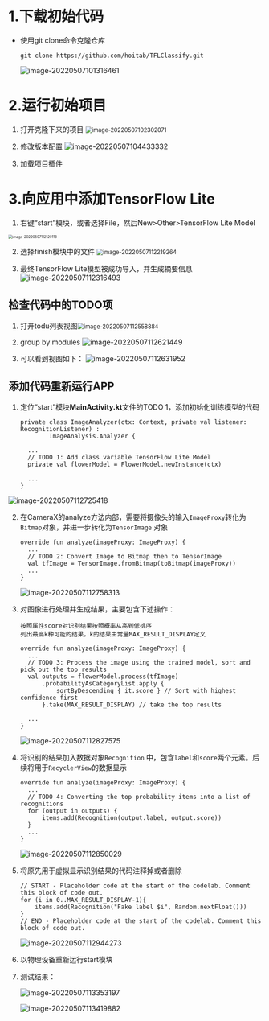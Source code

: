 # 1.下载初始代码

- 使用git clone命令克隆仓库

  ```
  git clone https://github.com/hoitab/TFLClassify.git
  ```

  ![image-20220507101316461](work3.assets/image-20220507101316461.png)

# 2.运行初始项目

1. 打开克隆下来的项目
   <img src="work3.assets/image-20220507102302071.png" alt="image-20220507102302071" style="zoom: 80%;" />

2. 修改版本配置
   ![image-20220507104433332](work3.assets/image-20220507104433332.png)

3. 加载项目插件

# 3.向应用中添加TensorFlow Lite

1. 右键“start”模块，或者选择File，然后New>Other>TensorFlow Lite Model

<img src="work3.assets/image-20220507112120113.png" alt="image-20220507112120113" style="zoom: 50%;" />

2. 选择finish模块中的文件
   <img src="work3.assets/image-20220507112219264.png" alt="image-20220507112219264" style="zoom:80%;" />

3. 最终TensorFlow Lite模型被成功导入，并生成摘要信息
   ![image-20220507112316493](work3.assets/image-20220507112316493.png)

## 检查代码中的TODO项

1. 打开todu列表视图<img src="work3.assets/image-20220507112558884.png" alt="image-20220507112558884" style="zoom:80%;" />

2. group by modules
   ![image-20220507112621449](work3.assets/image-20220507112621449.png)

3. 可以看到视图如下：
   ![image-20220507112631952](work3.assets/image-20220507112631952.png)

## 添加代码重新运行APP

1. 定位“start”模块**MainActivity.kt**文件的TODO 1，添加初始化训练模型的代码

   ```
   private class ImageAnalyzer(ctx: Context, private val listener: RecognitionListener) :
           ImageAnalysis.Analyzer {
   
     ...
     // TODO 1: Add class variable TensorFlow Lite Model
     private val flowerModel = FlowerModel.newInstance(ctx)
   
     ...
   }
   ```

   

![image-20220507112725418](work3.assets/image-20220507112725418.png)

2. 在CameraX的analyze方法内部，需要将摄像头的输入`ImageProxy`转化为`Bitmap`对象，并进一步转化为`TensorImage` 对象

   ```
   override fun analyze(imageProxy: ImageProxy) {
     ...
     // TODO 2: Convert Image to Bitmap then to TensorImage
     val tfImage = TensorImage.fromBitmap(toBitmap(imageProxy))
     ...
   }
   ```

   ![image-20220507112758313](work3.assets/image-20220507112758313.png)

3. 对图像进行处理并生成结果，主要包含下述操作：

   ```
   按照属性score对识别结果按照概率从高到低排序
   列出最高k种可能的结果，k的结果由常量MAX_RESULT_DISPLAY定义
   
   override fun analyze(imageProxy: ImageProxy) {
     ...
     // TODO 3: Process the image using the trained model, sort and pick out the top results
     val outputs = flowerModel.process(tfImage)
         .probabilityAsCategoryList.apply {
             sortByDescending { it.score } // Sort with highest confidence first
         }.take(MAX_RESULT_DISPLAY) // take the top results
   
     ...
   }
   ```

   ![image-20220507112827575](work3.assets/image-20220507112827575.png)

4. 将识别的结果加入数据对象`Recognition` 中，包含`label`和`score`两个元素。后续将用于`RecyclerView`的数据显示

   ```
   override fun analyze(imageProxy: ImageProxy) {
     ...
     // TODO 4: Converting the top probability items into a list of recognitions
     for (output in outputs) {
         items.add(Recognition(output.label, output.score))
     }
     ...
   }
   
   ```

   ![image-20220507112850029](work3.assets/image-20220507112850029.png)

5. 将原先用于虚拟显示识别结果的代码注释掉或者删除

   ```
   // START - Placeholder code at the start of the codelab. Comment this block of code out.
   for (i in 0..MAX_RESULT_DISPLAY-1){
       items.add(Recognition("Fake label $i", Random.nextFloat()))
   }
   // END - Placeholder code at the start of the codelab. Comment this block of code out.
   
   ```

   ![image-20220507112944273](work3.assets/image-20220507112944273.png)

6. 以物理设备重新运行start模块

7. 测试结果：

   ![image-20220507113353197](work3.assets/image-20220507113353197.png)

   ![image-20220507113419882](work3.assets/image-20220507113419882.png)

